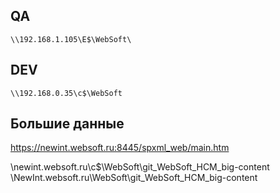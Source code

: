 ## QA
```
\\192.168.1.105\E$\WebSoft\
```

## DEV
```
\\192.168.0.35\c$\WebSoft
```

## Большие данные
https://newint.websoft.ru:8445/spxml_web/main.htm

\\newint.websoft.ru\c$\WebSoft\git_WebSoft_HCM_big-content
\\NewInt.websoft.ru\WebSoft\git_WebSoft_HCM_big-content